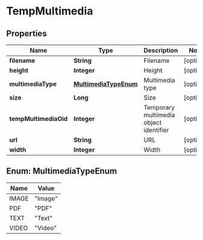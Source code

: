 

# TempMultimedia


## Properties

| Name | Type | Description | Notes |
|------------ | ------------- | ------------- | -------------|
|**filename** | **String** | Filename |  [optional] |
|**height** | **Integer** | Height |  [optional] |
|**multimediaType** | [**MultimediaTypeEnum**](#MultimediaTypeEnum) | Multimedia type |  [optional] |
|**size** | **Long** | Size |  [optional] |
|**tempMultimediaOid** | **Integer** | Temporary multimedia object identifier |  [optional] |
|**url** | **String** | URL |  [optional] |
|**width** | **Integer** | Width |  [optional] |



## Enum: MultimediaTypeEnum

| Name | Value |
|---- | -----|
| IMAGE | &quot;Image&quot; |
| PDF | &quot;PDF&quot; |
| TEXT | &quot;Text&quot; |
| VIDEO | &quot;Video&quot; |



